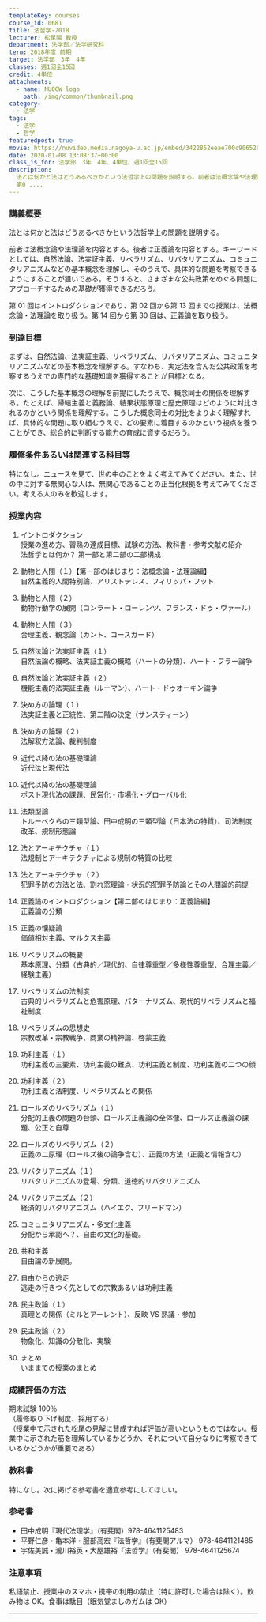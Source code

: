 ```yaml
---
templateKey: courses
course_id: 0681
title: 法哲学-2018
lecturer: 松尾陽 教授
department: 法学部／法学研究科
term: 2018年度 前期
target: 法学部　3年　4年
classes: 週1回全15回
credit: 4単位
attachments:
  - name: NUOCW logo
    path: /img/common/thumbnail.png
category:
  - 法学
tags:
  - 法学
  - 哲学
featuredpost: true
movie: https://nuvideo.media.nagoya-u.ac.jp/embed/3422852eeae700c906529ee9689c2d765ce0cc3b
date: 2020-01-08 13:08:37+00:00
class_is_for: 法学部　3年　4年、4単位、週1回全15回
description:
  法とは何かと法はどうあるべきかという法哲学上の問題を説明する。前者は法概念論や法理論を内容とする。後者は正義論を内容とする。キーワードとしては、自然法論、法実証主義、リベラリズム、リバタリアニズム、コミュニタリアニズムなどの基本概念を理解し、そのうえで、具体的な問題を考察できるようにすることが狙いである。そうすると、さまざまな公共政策をめぐる問題にアプローチするための基礎が獲得できるだろう。
  第0 ....
---
```


### 講義概要

法とは何かと法はどうあるべきかという法哲学上の問題を説明する。

前者は法概念論や法理論を内容とする。後者は正義論を内容とする。キーワードとしては、自然法論、法実証主義、リベラリズム、リバタリアニズム、コミュニタリアニズムなどの基本概念を理解し、そのうえで、具体的な問題を考察できるようにすることが狙いである。そうすると、さまざまな公共政策をめぐる問題にアプローチするための基礎が獲得できるだろう。

第 01 回はイントロダクションであり、第 02 回から第 13 回までの授業は、法概念論・法理論を取り扱う。第 14 回から第 30 回は、正義論を取り扱う。

### 到達目標

まずは、自然法論、法実証主義、リベラリズム、リバタリアニズム、コミュニタリアニズムなどの基本概念を理解する。すなわち、実定法を含んだ公共政策を考察するうえでの専門的な基礎知識を獲得することが目標となる。

次に、こうした基本概念の理解を前提にしたうえで、概念同士の関係を理解する。たとえば、帰結主義と義務論、結果状態原理と歴史原理はどのように対比されるのかという関係を理解する。こうした概念同士の対比をよりよく理解すれば、具体的な問題に取り組むうえで、どの要素に着目するのかという視点を養うことができ、総合的に判断する能力の育成に資するだろう。

### 履修条件あるいは関連する科目等

特になし。ニュースを見て、世の中のことをよく考えてみてください。また、世の中に対する無関心な人は、無関心であることの正当化根拠を考えてみてください。考える人のみを歓迎します。

### 授業内容

1. イントロダクション<br>
   授業の進め方、習熟の達成目標、試験の方法、教科書・参考文献の紹介<br>
   法哲学とは何か？ 第一部と第二部の二部構成

2. 動物と人間（１）【第一部のはじまり：法概念論・法理論編】<br>
   自然主義的人間特別論、アリストテレス、フィリッパ・フット

3. 動物と人間（２）<br>
   動物行動学の展開（コンラート・ローレンツ、フランス・ドゥ・ヴァール）

4. 動物と人間（３）<br>
   合理主義、観念論（カント、コースガード）

5. 自然法論と法実証主義（１）<br>
   自然法論の概略、法実証主義の概略（ハートの分類）、ハート・フラー論争

6. 自然法論と法実証主義（２）<br>
   機能主義的法実証主義（ルーマン）、ハート・ドゥオーキン論争

7. 決め方の論理（１）<br>
   法実証主義と正統性、第二階の決定（サンスティーン）<br>

8. 決め方の論理（２）<br>
   法解釈方法論、裁判制度

9. 近代以降の法の基礎理論<br>
   近代法と現代法

10. 近代以降の法の基礎理論<br>
    ポスト現代法の課題、民営化・市場化・グローバル化

11. 法類型論<br>
    トルーベクらの三類型論、田中成明の三類型論（日本法の特質）、司法制度改革、規制形態論

12. 法とアーキテクチャ（１）<br>
    法規制とアーキテクチャによる規制の特質の比較

13. 法とアーキテクチャ（２）<br>
    犯罪予防の方法と法、割れ窓理論・状況的犯罪予防論とその人間論的前提

14. 正義論のイントロダクション【第二部のはじまり：正義論編】<br>
    正義論の分類

15. 正義の懐疑論<br>
    価値相対主義、マルクス主義

16. リベラリズムの概要<br>
    基本原理、分類（古典的／現代的、自律尊重型／多様性尊重型、合理主義／経験主義）

17. リベラリズムの法制度<br>
    古典的リベラリズムと危害原理、パターナリズム、現代的リベラリズムと福祉制度

18. リベラリズムの思想史<br>
    宗教改革・宗教戦争、商業の精神論、啓蒙主義

19. 功利主義（１）<br>
    功利主義の三要素、功利主義の難点、功利主義と制度、功利主義の二つの顔

20. 功利主義（２）<br>
    功利主義と法制度、リベラリズムとの関係

21. ロールズのリベラリズム（１）<br>
    分配的正義の問題の台頭、ロールズ正義論の全体像、ロールズ正義論の課題、公正と自尊

22. ロールズのリベラリズム（２）<br>
    正義の二原理（ロールズ後の論争含む）、正義の方法（正義と情報含む）

23. リバタリアニズム（１）<br>
    リバタリアニズムの登場、分類、道徳的リバタリアニズム

24. リバタリアニズム（２）<br>
    経済的リバタリアニズム（ハイエク、フリードマン）

25. コミュニタリアニズム・多文化主義<br>
    分配から承認へ？、自由の文化的基礎。

26. 共和主義<br>
    自由論の新展開。

27. 自由からの逃走<br>
    逃走の行きつく先としての宗教あるいは功利主義

28. 民主政論（１）<br>
    真理との関係（ミルとアーレント）、反映 VS 熟議・参加

29. 民主政論（２）<br>
    物象化、知識の分散化、実験

30. まとめ<br>
    いままでの授業のまとめ

### 成績評価の方法

期末試験 100％<br>
（履修取り下げ制度、採用する）<br>
（授業中で示された松尾の見解に賛成すれば評価が高いというものではない。授業中に示された筋を理解しているかどうか、それについて自分なりに考察できているかどうかが重要である）

### 教科書

特になし。次に掲げる参考書を適宜参考にしてほしい。

### 参考書

- 田中成明『現代法理学』（有斐閣）978-4641125483
- 平野仁彦・亀本洋・服部高宏『法哲学』（有斐閣アルマ） 978-4641121485
- 宇佐美誠・瀧川裕英・大屋雄裕『法哲学』（有斐閣） 978-4641125674

### 注意事項

私語禁止、授業中のスマホ・携帯の利用の禁止（特に許可した場合は除く）。飲み物は OK。食事は駄目（眠気覚ましのガムは OK）

---
